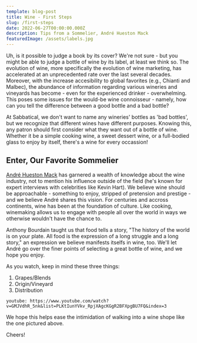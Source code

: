 ```yaml
---
template: blog-post
title: Wine - First Steps
slug: /first-steps
date: 2022-06-27T00:00:00.000Z
description: Tips from a Sommelier, André Hueston Mack
featuredImage: /assets/labels.jpg
---
```


Uh, is it possible to judge a book by its cover?  We're not sure - but you might be able to judge a bottle of wine by its label, at least we think so.  The evolution of wine, more specifically the evolution of wine marketing, has accelerated at an unprecedented rate over the last several decades.  Moreover, with the increase accesibility to global favorites (e.g., Chianti and Malbec), the abundance of information regarding various wineries and vineyards has become - even for the experienced drinker - overwhelming.  This poses some issues for the would-be wine connoisseur - namely, how can you tell the difference between a good bottle and a bad bottle?

At Sabbatical, we don't want to name any wineries' bottles as 'bad bottles', but we recognize that different wines have different purposes.  Knowing this, any patron should first consider what they want out of a bottle of wine.  Whether it be a simple cooking wine, a sweet dessert wine, or a full-bodied glass to enjoy by itself, there's a wine for every occassion!  

## Enter, Our Favorite Sommelier

[André Hueston Mack](http://andremack.com/) has garnered a wealth of knowledge about the wine industry, not to mention his influence outside of the field (he's known for expert interviews with celebrities like Kevin Hart).  We believe wine should be approachable - something to enjoy, stripped of pretension and prestige - and we believe André shares this vision.  For centuries and accross continents, wine has been at the foundation of culture.  Like cooking, winemaking allows us to engage with people all over the world in ways we otherwise wouldn't have the chance to.  

Anthony Bourdain taught us that food tells a story, "The history of the world is on your plate.  All food is the expression of a long struggle and a long story," an expression we believe manifests itselfs in wine, too.  We'll let André go over the finer points of selecting a great bottle of wine, and we hope you enjoy.  

As you watch, keep in mind these three things:

1. Grapes/Blends
2. Origin/Vineyard
3. Distribution


`youtube: https://www.youtube.com/watch?v=GMJVdhR_5nk&list=PLKtIunYVkv_RpjXAgcKGgR2BFXpgBU7FQ&index=3`

We hope this helps ease the intimidation of walking into a wine shope like the one pictured above.  

Cheers! 